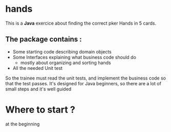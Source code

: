 # hands

This is a **Java** exercice about finding the correct pker Hands in 5 cards.

## The package contains :

* Some starting code describing domain objects
* Some Interfaces explaining what business code should do
  - mostly about organizing and sorting hands
* All the needed Unit test 

So the trainee must read the unit tests, and implement the business code so that the test passes. 
It's designed for Java beginners, so there are a lot of small steps and it's well guided


# Where to start ?

at the beginning 



